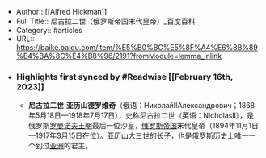 - Author:: [[Alfred Hickman]]
- Full Title:: 尼古拉二世（俄罗斯帝国末代皇帝）_百度百科
- Category:: #articles
- URL:: https://baike.baidu.com/item/%E5%B0%BC%E5%8F%A4%E6%8B%89%E4%BA%8C%E4%B8%96/2191?fromModule=lemma_inlink
- ### Highlights first synced by #Readwise [[February 16th, 2023]]
    - **尼古拉二世·亚历山德罗维奇**（俄语：НиколайIIАлександрович；1868年5月18日—1918年7月17日），史称尼古拉二世（英语：NicholasII），是俄罗斯[罗曼诺夫王朝](/item/%E7%BD%97%E6%9B%BC%E8%AF%BA%E5%A4%AB%E7%8E%8B%E6%9C%9D/2944809?fromModule=lemma_inlink)最后一位沙皇，[俄罗斯帝国](/item/%E4%BF%84%E7%BD%97%E6%96%AF%E5%B8%9D%E5%9B%BD/1757146?fromModule=lemma_inlink)末代皇帝（1894年11月1日—1917年3月15日在位）。[亚历山大三世](/item/%E4%BA%9A%E5%8E%86%E5%B1%B1%E5%A4%A7%E4%B8%89%E4%B8%96/1142968?fromModule=lemma_inlink)的长子，也是[俄罗斯历史](/item/%E4%BF%84%E7%BD%97%E6%96%AF%E5%8E%86%E5%8F%B2/7639022?fromModule=lemma_inlink)上唯一一个到过[亚洲](/item/%E4%BA%9A%E6%B4%B2/133681?fromModule=lemma_inlink)的君主。
